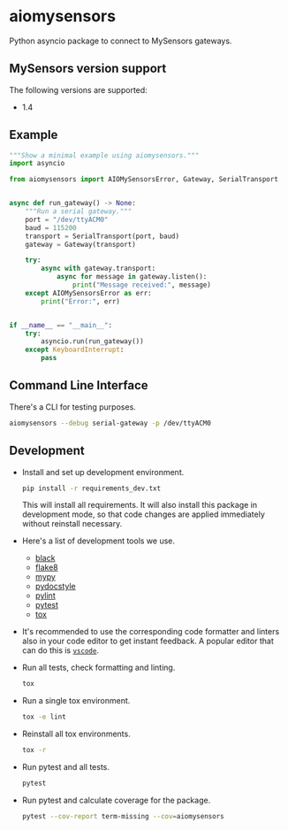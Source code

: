 # aiomysensors

Python asyncio package to connect to MySensors gateways.

## MySensors version support

The following versions are supported:

- 1.4

## Example

```py
"""Show a minimal example using aiomysensors."""
import asyncio

from aiomysensors import AIOMySensorsError, Gateway, SerialTransport


async def run_gateway() -> None:
    """Run a serial gateway."""
    port = "/dev/ttyACM0"
    baud = 115200
    transport = SerialTransport(port, baud)
    gateway = Gateway(transport)

    try:
        async with gateway.transport:
            async for message in gateway.listen():
                print("Message received:", message)
    except AIOMySensorsError as err:
        print("Error:", err)


if __name__ == "__main__":
    try:
        asyncio.run(run_gateway())
    except KeyboardInterrupt:
        pass
```

## Command Line Interface

There's a CLI for testing purposes.

```sh
aiomysensors --debug serial-gateway -p /dev/ttyACM0
```

## Development

- Install and set up development environment.

  ```sh
  pip install -r requirements_dev.txt
  ```

  This will install all requirements.
It will also install this package in development mode, so that code changes are applied immediately without reinstall necessary.

- Here's a list of development tools we use.
  - [black](https://pypi.org/project/black/)
  - [flake8](https://pypi.org/project/flake8/)
  - [mypy](https://pypi.org/project/mypy/)
  - [pydocstyle](https://pypi.org/project/pydocstyle/)
  - [pylint](https://pypi.org/project/pylint/)
  - [pytest](https://pypi.org/project/pytest/)
  - [tox](https://pypi.org/project/tox/)
- It's recommended to use the corresponding code formatter and linters also in your code editor to get instant feedback. A popular editor that can do this is [`vscode`](https://code.visualstudio.com/).
- Run all tests, check formatting and linting.

  ```sh
  tox
  ```

- Run a single tox environment.

  ```sh
  tox -e lint
  ```

- Reinstall all tox environments.

  ```sh
  tox -r
  ```

- Run pytest and all tests.

  ```sh
  pytest
  ```

- Run pytest and calculate coverage for the package.

  ```sh
  pytest --cov-report term-missing --cov=aiomysensors
  ```
